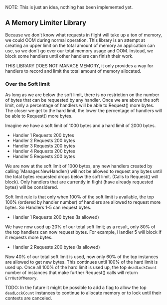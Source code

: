 NOTE: This is just an idea, nothing has been implemented yet.

## A Memory Limiter Library
Because we don't know what requests in flight will take up a ton of memory, we could
OOM during normal operation. This library is an attempt at creating an upper limit on
the total amount of memory an application can use, so we don't go over our total
memory usage and OOM. Instead, we block some handlers until other handlers
can finish their work.

THIS LIBRARY DOES NOT MANAGE MEMORY, it only provides a way for handlers to record
and limit the total amount of memory allocated.

### Over the Soft limit
As long as we are below the soft limit, there is no restriction on
the number of bytes that can be requested by any handler. Once we are above the
soft limit, only a percentage of handlers will be able to Request() more
bytes. The closer we get to the hard limit, the lower the percentage of
handlers will be able to Request() more bytes.

Imagine we have a soft limit of 1000 bytes and a hard limit of 2000 bytes.

* Handler 1 Requests 200 bytes
* Handler 2 Requests 200 bytes
* Handler 3 Requests 200 bytes
* Handler 4 Requests 200 bytes
* Handler 5 Requests 200 bytes

We are now at the soft limit of 1000 bytes, any new handlers created by
calling `Manager.NewHandler() will not be allowed to request any bytes until
the total bytes requested drops below the soft limit. (Calls to Request() will
block). Only handlers that are currently in flight (have already requested bytes)
will be considered.

Soft limit rule is that only when 100% of the soft limit is available, the top
100% (ordered by handler number) of handlers are allowed to request more
bytes. So Handlers 1-5 can request bytes.

* Handler 1 Requests 200 bytes (Is allowed)

We have now used up 20% of our total soft limit; as a result, only 80% of the
top handlers can now request bytes. For example, Handler 5 will block if it
requests more bytes.

* Handler 2 Requests 200 bytes (Is allowed)

Now 40% of our total soft limit is used, now only 60% of the top instances are
allowed to get new bytes.  This continues until 100% of the hard limit is used
up. Once all 100% of the hard limit is used up, the top `deadLockCount`
number of instances that make further Request() calls will return `ErrOutOfMemory`.

TODO: In the future it might be possible to add a flag to allow the top `deadLockCount`
instances to continue to allocate memory or to lock until their contexts are
canceled.